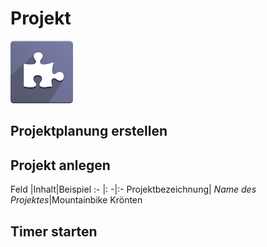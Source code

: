 # Projekt
![icons_odoo_project](icons_odoo_project.png)

## Projektplanung erstellen

## Projekt anlegen
Feld |Inhalt|Beispiel
:- |: -|:-
Projektbezeichnung| *Name des Projektes*|Mountainbike Krönten


## Timer starten

